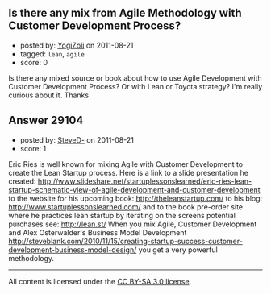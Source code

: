 ## Is there any mix from Agile Methodology with Customer Development Process?

- posted by: [YogiZoli](https://stackexchange.com/users/-1/7096-yogizoli) on 2011-08-21
- tagged: `lean`, `agile`
- score: 0

Is there any mixed source or book about how to use Agile Development with Customer Development Process? Or with Lean or Toyota strategy?
I'm really curious about it. Thanks


## Answer 29104

- posted by: [SteveD-](https://stackexchange.com/users/-1/6609-steved) on 2011-08-21
- score: 1

Eric Ries is well known for mixing Agile with Customer Development to create the Lean Startup process.  Here is a link to a slide presentation he created:  http://www.slideshare.net/startuplessonslearned/eric-ries-lean-startup-schematic-view-of-agile-development-and-customer-development  to the website for his upcoming book:  http://theleanstartup.com/  to his blog:  http://www.startuplessonslearned.com/  and to the book pre-order site where he practices lean startup by iterating on the screens potential purchases see:  http://lean.st/  When you mix Agile, Customer Development and Alex Osterwalder's Business Model Development http://steveblank.com/2010/11/15/creating-startup-success-customer-development-business-model-design/  you get a very powerful methodology.  



---

All content is licensed under the [CC BY-SA 3.0 license](https://creativecommons.org/licenses/by-sa/3.0/).
